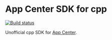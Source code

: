 # App Center SDK for cpp

[![Build status](https://gitlab.com/ninjaoflight5/appcenter-sdk-cpp/badges/master/pipeline.svg)](https://gitlab.com/ninjaoflight5/appcenter-sdk-cpp/-/pipelines)  

Unofficial cpp SDK for [App Center](https://appcenter.ms/).